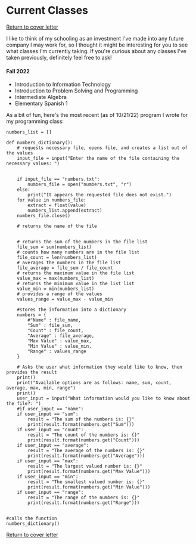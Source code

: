 # Current Classes

[Return to cover letter](https://github.com/SJTapia/resume/tree/main)

I like to think of my schooling as an investment I've made into any future company I may work for, so I thought it might be interesting for you to see what classes I'm currently taking. If you're curious about any classes I've taken previously, definitely feel free to ask!

#### Fall 2022

- Introduction to Information Technology
- Introduction to Problem Solving and Programming
- Intermediate Algebra 
- Elementary Spanish 1

As a bit of fun, here's the most recent (as of 10/21/22) program I wrote for my programming class:

    numbers_list = []
    
    def numbers_dictionary():
        # requests necessary file, opens file, and creates a list out of the values 
        input_file = input("Enter the name of the file containing the necessary values: ")
    
        
        if input_file == "numbers.txt":
            numbers_file = open("numbers.txt", "r")
        else:
            print("It appears the requested file does not exist.")
        for value in numbers_file:
            extract = float(value)
            numbers_list.append(extract)
        numbers_file.close()
    
        # returns the name of the file
    
        
        # returns the sum of the numbers in the file list
        file_sum = sum(numbers_list)
        # counts how many numbers are in the file list
        file_count = len(numbers_list)
        # averages the numbers in the file list
        file_average = file_sum / file_count
        # returns the maximum value in the file list
        value_max = max(numbers_list)
        # returns the minimum value in the list list
        value_min = min(numbers_list)
        # provides a range of the values
        values_range = value_max - value_min

        #stores the information into a dictionary 
        numbers = {
            #"Name" : file_name,
            "Sum" : file_sum,
            "Count" : file_count,
            "Average" : file_average,
            "Max Value" : value_max,
            "Min Value" : value_min,
            "Range" : values_range
        }

        # Asks the user what information they would like to know, then provides the result
        print()
        print("Available options are as follows: name, sum, count, average, max, min, range")
        print()
        user_input = input("What information would you like to know about the file?: ")
        #if user_input == "name":
        if user_input == "sum":
            result = "The sum of the numbers is: {}"
            print(result.format(numbers.get("Sum")))
        if user_input == "count":
            result = "The count of the numbers is: {}"
            print(result.format(numbers.get("Count")))
        if user_input == "average":
            result = "The average of the numbers is: {}"
            print(result.format(numbers.get("Average")))
        if user_input == "max":
            result = "The largest valued number is: {}"
            print(result.format(numbers.get("Max Value")))
        if user_input == "min":
            result = "The smallest valued number is: {}"
            print(result.format(numbers.get("Min Value")))
        if user_input == "range":
            result = "The range of the numbers is: {}"
            print(result.format(numbers.get("Range")))


    #calls the function
    numbers_dictionary()


[Return to cover letter](https://github.com/SJTapia/resume/tree/main)
